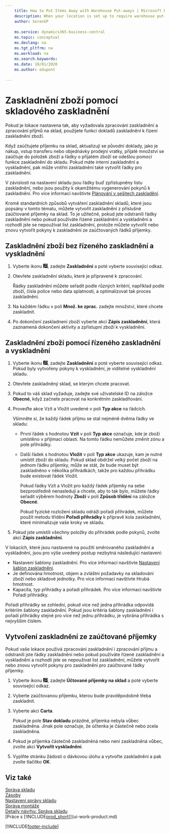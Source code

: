 ```yaml
---
    title: How to Put Items Away with Warehouse Put-aways | Microsoft Docs
    description: When your location is set up to require warehouse put-away processing and warehouse receive processing, you use the warehouse put-away documents function to control the putting away of items.
    author: SorenGP

    ms.service: dynamics365-business-central
    ms.topic: conceptual
    ms.devlang: na
    ms.tgt_pltfrm: na
    ms.workload: na
    ms.search.keywords:
    ms.date: 10/01/2020
    ms.author: edupont

---
```

# Zaskladnění zboží pomocí skladového zaskladnění
Pokud je lokace nastavena tak, aby vyžadovala zpracování zaskladnění a zpracování příjmů na sklad, použijete funkci dokladů zaskladnění k řízení zaskladnění zboží.

Když zaúčtujete příjemku na sklad, aktualizují se původní doklady, jako je nákup, vstup transferu nebo objednávky prodejní vratky, přijaté množství se zaúčtuje do položek zboží a řádky o přijatém zboží se odešlou pomocí funkce zaskladnění do skladu. Pokud máte interní zaskladnění a vyskladnění, pak může vnitřní zaskladnění také vytvořit řádky pro zaskladnění.

V závislosti na nastavení skladu jsou řádky buď zpřístupněny listu zaskladnění, nebo jsou použity k okamžitému vygenerování pokynů k zaskladnění. Pro více informací navštivte [Plánování v sešitech zaskladění](warehouse-how-to-plan-put-aways-in-worksheets.md).

Kromě standardních způsobů vytváření zaskladnění skladů, které jsou popsány v tomto tématu, můžete vytvořit zaskladnění z příslušné zaúčtované příjemky na sklad. To je užitečné, pokud jste odstranili řádky zaskladnění nebo pokud používáte řízené zaskladnění a vyskladnění a rozhodli jste se nepoužívat list zaskladnění, protože můžete vytvořit nebo znovu vytvořit pokyny k zaskladnění ze zaúčtovaných řádků příjemky.

## Zaskladnění zboží bez řízeného zaskladnění a vyskladnění
1. Vyberte ikonu ![Žárovky, která otevře funkci Řekněte mi](media/ui-search/search_small.png "Řekněte mi, co chcete dělat"), zadejte **Zaskladnění** a poté vyberte související odkaz.
2. Otevřete zaskladnění skladu, které je připravené k zpracování.

   Řádky zaskladnění můžete seřadit podle různých kritérií, například podle zboží, čísla police nebo data splatnosti, a optimalizovat tak proces zaskladnění.
3. Na každém řádku v poli **Množ. ke zprac.** zadejte množství, které chcete zaskladnit.
4. Po dokončení zaskladnení zboží vyberte akci **Zápis zaskladnění**, která zaznamená dokončení aktivity a zpřístupní zboží k vyskladnění.

## Zaskladnění zboží pomocí řízeného zaskladnění a vyskladnění
1. Vyberte ikonu ![Žárovky, která otevře funkci Řekněte mi](media/ui-search/search_small.png "Řekněte mi, co chcete dělat"), zadejte **Zaskladnění** a poté vyberte související odkaz.
   Pokud byly vytvořeny pokyny k vyskladnění, je viditelné vyskladnění skladu.
2. Otevřete zaskladněný sklad, se kterým chcete pracovat.
3. Pokud to váš sklad vyžaduje, zadejte své uživatelské ID na záložce **Obecné**, když začnete pracovat na konkrétním zaskladňování.
4. Proveďte akce Vzít a Vložit uvedené v poli **Typ akce** na řádcích.

   Všimněte si, že každý řádek příjmu se stal nejméně dvěma řádky ve skladu:

   - První řádek s hodnotou **Vzít** v poli **Typ akce** označuje, kde je zboží umístěno v přijímací oblasti. Na tomto řádku nemůžete změnit zónu a pole přihrádky.
   - Další řádek s hodnotou **Vložit** v poli **Typ akce** ukazuje, kam je nutné umístit zboží do skladu. Pokud sklad obdržel velký počet zboží na jednom řádku příjemky, může se stát, že bude muset být zaskladněno v několika přihrádkách, takže pro každou přihrádku bude existovat řádek Vložit.

      Pokud řádky Vzít a Vložit pro každý řádek příjemky na sebe bezprostředně nenasledují a chcete, aby to tak bylo, můžete řádky seřadit výběrem hodnoty **Zboží** v poli **Způsob třídění** na záložce **Obecné**.

      Pokud fyzické rozložení skladu odráží pořadí přihrádek, můžete použít metodu třídění **Pořadí přihrádky** k přípravě kola zaskladnění, které minimalizuje vaše kroky ve skladu.

5. Pokud jste umístili všechny položky do přihrádek podle pokynů, zvolte akci **Zápis zaskladnění**.

V lokacích, které jsou nastavené na použití směrovaného zaskladnění a vyskladnění, jsou pro výše uvedený postup nezbytná následující nastavení:

- Nastavení šablony zaskladnění. Pro více informací navštivte [Nastavení šablon zaskladnění](warehouse-how-to-set-up-put-away-templates.md).
- Je definována hmotnost, objem a zvláštní požadavky na skladování zboží nebo skladové jednotky. Pro více informací navštivte Hrubá hmotnost.
- Kapacita, typ přihrádky a pořadí přihrádek. Pro více informací navštivte Pořadí přihrádky.

Pořadí přihrádky se zohlední, pokud více než jedna přihrádka odpovídá kritériím šablony zaskladnění. Pokud jsou kritéria šablony zaskladnění i pořadí přihrádky stejné pro více než jednu přihrádku, je vybrána přihrádka s nejvyšším číslem.

## Vytvoření zaskladnění ze zaúčtované příjemky
Pokud vaše lokace používá zpracování zaskladnění i zpracování příjmu a odstranili jste řádky zaskladnění nebo pokud používáte řízené zaskladnění a vyskladnění a rozhodli jste se nepoužívat list zaskladnění, můžete vytvořit nebo znovu vytvořit pokyny pro zaskladnění pro zaúčtované řádky příjemky.

1. Vyberte ikonu ![Žárovky, která otevře funkci Řekněte mi](media/ui-search/search_small.png "Řekněte mi, co chcete dělat"), zadejte **Účtované příjemky  na sklad** a poté vyberte související odkaz.
2. Vyberte zaúčtovanou příjemku, kterou bude pravděpodobně třeba zaskladnit.
3. Vyberte akci **Carta**.

   Pokud je pole **Stav dokladu** prázdné, příjemka nebyla vůbec zaskladněna. Jinak pole označuje, že účtenka je částečně nebo zcela zaskladněna.

4. Pokud je příjemka částečně zaskladněná nebo není zaskladněná vůbec, zvolte akci **Vytvořit vyskladnění**.
5. Vyplňte stránku žádosti o dávkovou úlohu a vytvořte zaskladnění a pak zvolte tlačítko **OK**.

## Viz také
[Správa skladu](warehouse-manage-warehouse.md)    
[Zásoby](inventory-manage-inventory.md)    
[Nastavení správy skladu](warehouse-setup-warehouse.md)       
[Správa montáže](assembly-assemble-items.md)      
[Detaily návrhu: Správa skladu](design-details-warehouse-management.md)    
[Práce s [!INCLUDE[prod_short](includes/prod_short.md)]](ui-work-product.md)


[!INCLUDE[footer-include](includes/footer-banner.md)]